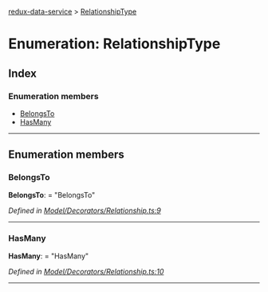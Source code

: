 [redux-data-service](../README.md) > [RelationshipType](../enums/relationshiptype.md)

# Enumeration: RelationshipType

## Index

### Enumeration members

* [BelongsTo](relationshiptype.md#belongsto)
* [HasMany](relationshiptype.md#hasmany)

---

## Enumeration members

<a id="belongsto"></a>

###  BelongsTo

**BelongsTo**:  = "BelongsTo"

*Defined in [Model/Decorators/Relationship.ts:9](https://github.com/Rediker-Software/redux-data-service/blob/da69ba1/src/Model/Decorators/Relationship.ts#L9)*

___
<a id="hasmany"></a>

###  HasMany

**HasMany**:  = "HasMany"

*Defined in [Model/Decorators/Relationship.ts:10](https://github.com/Rediker-Software/redux-data-service/blob/da69ba1/src/Model/Decorators/Relationship.ts#L10)*

___

